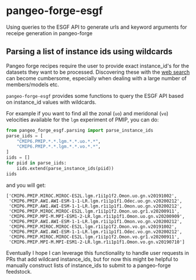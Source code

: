 # pangeo-forge-esgf
Using queries to the ESGF API to generate urls and keyword arguments for receipe generation in pangeo-forge


## Parsing a list of instance ids using wildcards
Pangeo forge recipes require the user to provide exact instance_id's for the datasets they want to be processed. Discovering these with the [web search](https://esgf-node.llnl.gov/search/cmip6/) can become cumbersome, especially when dealing with a large number of members/models etc. 

`pangeo-forge-esgf` provides some functions to query the ESGF API based on instance_id values with wildcards. 

For example if you want to find all the zonal (`uo`) and meridonal (`vo`) velocities available for the `lgm` experiment of PMIP, you can do:

```python
from pangeo_forge_esgf.parsing import parse_instance_ids
parse_iids = [
    "CMIP6.PMIP.*.*.lgm.*.*.uo.*.*",
    "CMIP6.PMIP.*.*.lgm.*.*.vo.*.*",
]
iids = []
for piid in parse_iids:
    iids.extend(parse_instance_ids(piid))
iids
```

and you will get:
```
['CMIP6.PMIP.MIROC.MIROC-ES2L.lgm.r1i1p1f2.Omon.uo.gn.v20191002',
 'CMIP6.PMIP.AWI.AWI-ESM-1-1-LR.lgm.r1i1p1f1.Odec.uo.gn.v20200212',
 'CMIP6.PMIP.AWI.AWI-ESM-1-1-LR.lgm.r1i1p1f1.Omon.uo.gn.v20200212',
 'CMIP6.PMIP.MIROC.MIROC-ES2L.lgm.r1i1p1f2.Omon.uo.gr1.v20200911',
 'CMIP6.PMIP.MPI-M.MPI-ESM1-2-LR.lgm.r1i1p1f1.Omon.uo.gn.v20200909',
 'CMIP6.PMIP.AWI.AWI-ESM-1-1-LR.lgm.r1i1p1f1.Omon.vo.gn.v20200212',
 'CMIP6.PMIP.MIROC.MIROC-ES2L.lgm.r1i1p1f2.Omon.vo.gn.v20191002',
 'CMIP6.PMIP.AWI.AWI-ESM-1-1-LR.lgm.r1i1p1f1.Odec.vo.gn.v20200212',
 'CMIP6.PMIP.MIROC.MIROC-ES2L.lgm.r1i1p1f2.Omon.vo.gr1.v20200911',
 'CMIP6.PMIP.MPI-M.MPI-ESM1-2-LR.lgm.r1i1p1f1.Omon.vo.gn.v20190710']
```

Eventually I hope I can leverage this functionality to handle user requests in PRs that add wildcard instance_ids, but for now this might be helpful to manually construct lists of instance_ids to submit to a pangeo-forge feedstock.